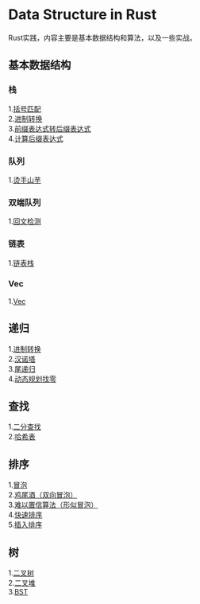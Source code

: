# Data Structure in Rust
Rust实践，内容主要是基本数据结构和算法，以及一些实战。

## 基本数据结构
### 栈
1.<a href="stack/src/lib.rs" alt="链接">括号匹配</a><br>
2.<a href="stack/src/lib.rs" alt="链接">进制转换</a><br>
3.<a href="stack/src/lib.rs" alt="链接">前缀表达式转后缀表达式</a><br>
4.<a href="stack/src/lib.rs" alt="链接">计算后缀表达式</a>

### 队列
1.<a href="queue/src/lib.rs" alt="链接">烫手山芋</a>

### 双端队列
1.<a href="deque/src/lib.rs" alt="链接">回文检测</a>

### 链表
1.<a href="list/src/lib.rs" alt="链接">链表栈</a>

### Vec
1.<a href="lvec/src/lib.rs" alt="链接">Vec</a>

## 递归
1.<a href="rec/src/main.rs" alt="链接">进制转换</a><br>
2.<a href="rec/src/main.rs" alt="链接">汉诺塔</a><br>
3.<a href="rec/src/main.rs" alt="链接">尾递归</a><br>
4.<a href="rec/src/main.rs" alt="链接">动态规划找零</a>

## 查找
1.<a href="search/src/main.rs" alt="链接">二分查找</a><br>
2.<a href="search/src/main.rs" alt="链接">哈希表</a><br>

## 排序
1.<a href="sort/src/main.rs" alt="链接">冒泡</a><br>
2.<a href="sort/src/main.rs" alt="链接">鸡尾酒（双向冒泡）</a><br>
3.<a href="sort/src/main.rs" alt="链接">难以置信算法（形似冒泡）</a><br>
4.<a href="sort/src/main.rs" alt="链接">快速排序</a><br>
5.<a href="sort/src/main.rs" alt="链接">插入排序</a><br>

## 树
1.<a href="tree/src/main.rs" alt="链接">二叉树</a><br>
2.<a href="tree/src/main.rs" alt="链接">二叉堆</a><br>
3.<a href="tree/src/main.rs" alt="链接">BST</a><br>